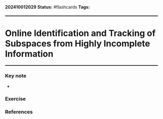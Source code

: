 **202410012029**
**Status:** #flashcards 
**Tags:** 
<hr style="border: none; height: 2px; background-color: #000000; margin: 20px 0;">

# Online Identification and Tracking of Subspaces from Highly Incomplete Information
<hr style="border: none; height: 2px; background-color: #000000; margin: 20px 0;">

### Key note
- 
### Exercise


### References

